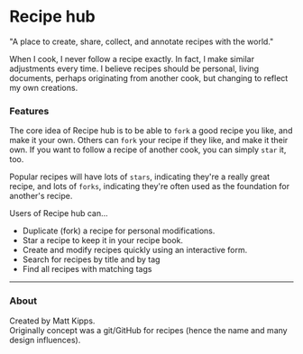 # Recipe hub

"A place to create, share, collect, and annotate recipes with the world."

When I cook, I never follow a recipe exactly. In fact, I make similar adjustments every time.
I believe recipes should be personal, living documents, perhaps originating from another cook, but changing to reflect my own creations.

### Features
The core idea of Recipe hub is to be able to `fork` a good recipe you like, and make it your own. Others can `fork` your recipe if they like, and make it their own. If you want to follow a recipe of another cook, you can simply `star` it, too.

Popular recipes will have lots of `stars`, indicating they're a really great recipe, and lots of `forks`, indicating they're often used as the foundation for another's recipe.

Users of Recipe hub can...
- Duplicate (fork) a recipe for personal modifications.
- Star a recipe to keep it in your recipe book.
- Create and modify recipes quickly using an interactive form.
- Search for recipes by title and by tag
- Find all recipes with matching tags

---

### About
Created by Matt Kipps.  
Originally concept was a git/GitHub for recipes (hence the name and many design influences).
